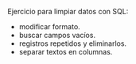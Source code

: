 Ejercicio para limpiar datos con SQL:
- modificar formato.
- buscar campos vacíos.
- registros repetidos y eliminarlos.
- separar textos en columnas.
